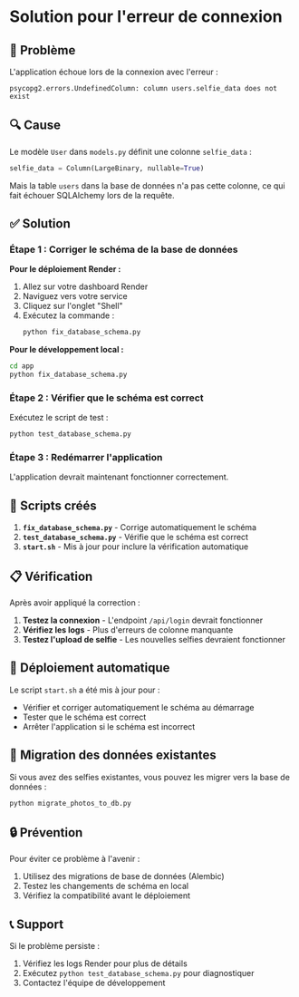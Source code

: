# Solution pour l'erreur de connexion

## 🚨 Problème
L'application échoue lors de la connexion avec l'erreur :
```
psycopg2.errors.UndefinedColumn: column users.selfie_data does not exist
```

## 🔍 Cause
Le modèle `User` dans `models.py` définit une colonne `selfie_data` :
```python
selfie_data = Column(LargeBinary, nullable=True)
```

Mais la table `users` dans la base de données n'a pas cette colonne, ce qui fait échouer SQLAlchemy lors de la requête.

## ✅ Solution

### Étape 1 : Corriger le schéma de la base de données

**Pour le déploiement Render :**

1. Allez sur votre dashboard Render
2. Naviguez vers votre service
3. Cliquez sur l'onglet "Shell"
4. Exécutez la commande :
   ```bash
   python fix_database_schema.py
   ```

**Pour le développement local :**
```bash
cd app
python fix_database_schema.py
```

### Étape 2 : Vérifier que le schéma est correct

Exécutez le script de test :
```bash
python test_database_schema.py
```

### Étape 3 : Redémarrer l'application

L'application devrait maintenant fonctionner correctement.

## 🔧 Scripts créés

1. **`fix_database_schema.py`** - Corrige automatiquement le schéma
2. **`test_database_schema.py`** - Vérifie que le schéma est correct
3. **`start.sh`** - Mis à jour pour inclure la vérification automatique

## 📋 Vérification

Après avoir appliqué la correction :

1. **Testez la connexion** - L'endpoint `/api/login` devrait fonctionner
2. **Vérifiez les logs** - Plus d'erreurs de colonne manquante
3. **Testez l'upload de selfie** - Les nouvelles selfies devraient fonctionner

## 🚀 Déploiement automatique

Le script `start.sh` a été mis à jour pour :
- Vérifier et corriger automatiquement le schéma au démarrage
- Tester que le schéma est correct
- Arrêter l'application si le schéma est incorrect

## 📝 Migration des données existantes

Si vous avez des selfies existantes, vous pouvez les migrer vers la base de données :
```bash
python migrate_photos_to_db.py
```

## 🔒 Prévention

Pour éviter ce problème à l'avenir :
1. Utilisez des migrations de base de données (Alembic)
2. Testez les changements de schéma en local
3. Vérifiez la compatibilité avant le déploiement

## 📞 Support

Si le problème persiste :
1. Vérifiez les logs Render pour plus de détails
2. Exécutez `python test_database_schema.py` pour diagnostiquer
3. Contactez l'équipe de développement 